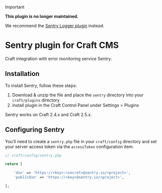 > [!IMPORTANT]
>
> **This plugin is no longer maintained.**
>
> We recommend the [Sentry Logger plugin](https://plugins.craftcms.com/sentry-logger) instead.

# Sentry plugin for Craft CMS

Craft integration with error monitoring service Sentry.

## Installation

To install Sentry, follow these steps:

1. Download & unzip the file and place the `sentry` directory into your `craft/plugins` directory
2. Install plugin in the Craft Control Panel under Settings > Plugins

Sentry works on Craft 2.4.x and Craft 2.5.x.

## Configuring Sentry

You’ll need to create a `sentry.php` file in your `craft/config` directory and set your server access token via the `accessToken` configuration item.

```php
// craft/config/sentry.php

return [

    'dsn' => 'https://<key>:<secret>@sentry.io/<project>',
    'publicDsn' => 'https://<key>@sentry.io/<project>',

];
```
